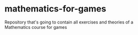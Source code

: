 # mathematics-for-games
Repository that's going to contain all exercises and theories of a Mathematics course for games
